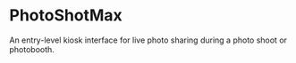 # PhotoShotMax
An entry-level kiosk interface for live photo sharing during a photo shoot or photobooth.
